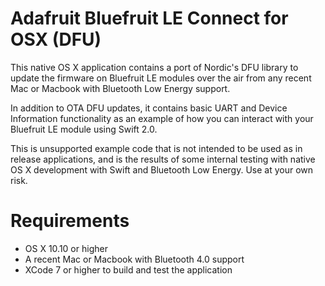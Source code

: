 # Adafruit Bluefruit LE Connect for OSX (DFU)

This native OS X application contains a port of Nordic's DFU library to update the firmware on Bluefruit LE modules over the air from any recent Mac or Macbook with Bluetooth Low Energy support.

In addition to OTA DFU updates, it contains basic UART and Device Information functionality as an example of how you can interact with your Bluefruit LE module using Swift 2.0.

This is unsupported example code that is not intended to be used as in release applications, and is the results of some internal testing with native OS X development with Swift and Bluetooth Low Energy.  Use at your own risk.

# Requirements

- OS X 10.10 or higher
- A recent Mac or Macbook with Bluetooth 4.0 support
- XCode 7 or higher to build and test the application
